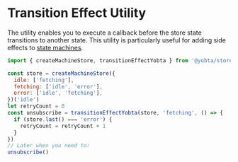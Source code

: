 # Transition Effect Utility

The utility enables you to execute a callback before the store state transitions to another state. This utility is particularly useful for adding side effects to [state machines](../../stores/createMachineStore/index.md).

```js
import { createMachineStore, transitionEffectYobta } from '@yobta/stores'

const store = createMachineStore({
  idle: ['fetching'],
  fetching: ['idle', 'error'],
  error: ['idle', 'fetching'],
})('idle')
let retryCount = 0
const unsubscribe = transitionEffectYobta(store, 'fetching', () => {
  if (store.last() === 'error') {
    retryCount = retryCount + 1
  }
})
// Later when you need to:
unsubscribe()
```

